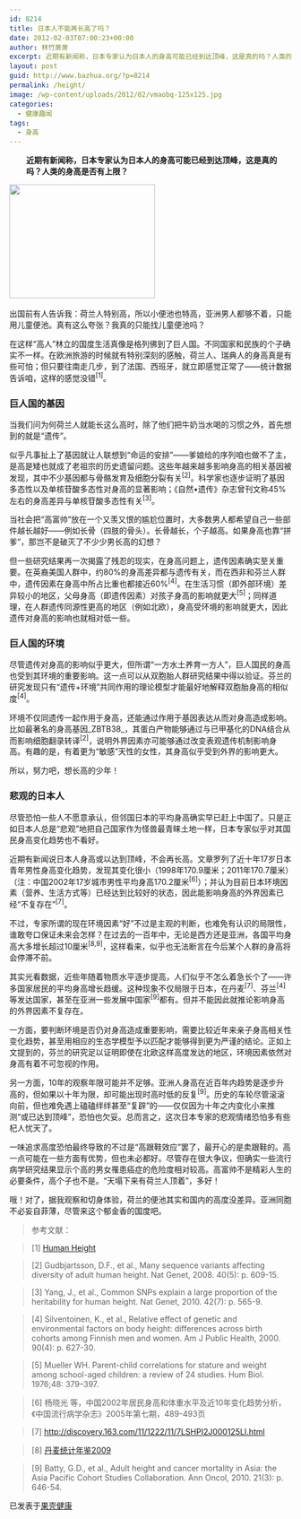 ```yaml
---
id: 8214
title: 日本人不能再长高了吗？
date: 2012-02-03T07:00:23+00:00
author: 林竹萧萧
excerpt: 近期有新闻称，日本专家认为日本人的身高可能已经到达顶峰，这是真的吗？人类的身高是否有上限？
layout: post
guid: http://www.bazhua.org/?p=8214
permalink: /height/
image: /wp-content/uploads/2012/02/vmaobq-125x125.jpg
categories:
  - 健康趣闻
tags:
  - 身高
---
```

<p style="padding-left: 30px;">
  <strong>近期有新闻称，日本专家认为日本人的身高可能已经到达顶峰，这是真的吗？人类的身高是否有上限？</strong>
</p>

<div style="display: none">
  <a href='http://exbacksms.com/' title='how to get ex girlfriend back'>how to get ex girlfriend back</a>
</div>

<img class="alignright size-full wp-image-8223" title="vmaobq" src="/wp-content/uploads/2012/02/vmaobq.jpg" alt="" width="260" height="203" srcset="/wp-content/uploads/2012/02/vmaobq.jpg 260w, /wp-content/uploads/2012/02/vmaobq-150x117.jpg 150w" sizes="(max-width: 260px) 100vw, 260px" />

出国前有人告诉我：荷兰人特别高，所以小便池也特高，亚洲男人都够不着，只能用儿童便池。真有这么夸张？我真的只能找儿童便池吗？

在这样“高人”林立的国度生活真像是格列佛到了巨人国。不同国家和民族的个子确实不一样。在欧洲旅游的时候就有特别深刻的感触，荷兰人、瑞典人的身高真是有些可怕；但只要往南走几步，到了法国、西班牙，就立即感觉正常了——统计数据告诉咱，这样的感觉没错<sup>[1]</sup>。

### 巨人国的基因

当我们问为何荷兰人就能长这么高时，除了他们把牛奶当水喝的习惯之外，首先想到的就是“遗传”。

似乎凡事扯上了基因就让人联想到“命运的安排”——爹娘给的序列咱也做不了主，是高是矮也就成了老祖宗的历史遗留问题。这些年越来越多影响身高的相关基因被发现，其中不少基因都与骨骼发育及细胞分裂有关<sup>[2]</sup>。科学家也逐步证明了基因多态性以及单核苷酸多态性对身高的显著影响；《自然•遗传》杂志曾刊文称45%左右的身高差异与单核苷酸多态性有关<sup>[3]</sup>。

当社会把“高富帅”放在一个又羡又恨的尴尬位置时，大多数男人都希望自己一些部件越长越好——例如长骨（四肢的骨头）。长骨越长，个子越高。如果身高也靠“拼爹”，那岂不是破灭了不少少男长高的幻想？

但一些研究结果再一次揭露了残忍的现实，在身高问题上，遗传因素确实至关重要。在英裔美国人群中，约80%的身高差异都与遗传有关，而在西非和芬兰人群中，遗传因素在身高中所占比重也都接近60%<sup>[4]</sup>。在生活习惯（即外部环境）差异较小的地区，父母身高（即遗传因素）对孩子身高的影响就更大<sup>[5]</sup>；同样道理，在人群遗传同源性更高的地区（例如北欧），身高受环境的影响就更大，因此遗传对身高的影响也就相对低一些。

### 巨人国的环境

尽管遗传对身高的影响似乎更大，但所谓“一方水土养育一方人”，巨人国民的身高也受到其环境的重要影响。这一点可以从双胞胎人群研究结果中得以验证。芬兰的研究发现只有“遗传+环境”共同作用的理论模型才能最好地解释双胞胎身高的相似度<sup>[4]</sup>。

环境不仅同遗传一起作用于身高，还能通过作用于基因表达从而对身高造成影响。比如最著名的身高基因_ZBTB38_，其蛋白产物能够通过与已甲基化的DNA结合从而影响细胞翻录转译<sup>[2]</sup>，说明外界因素亦可能够通过改变表观遗传机制影响身高。有趣的是，有着更为“敏感”天性的女性，其身高似乎受到外界的影响更大。

所以，努力吧，想长高的少年！

### 悲观的日本人

尽管恐怕一些人不愿意承认，但邻国日本的平均身高确实早已赶上中国了。只是正如日本人总是“悲观”地把自己国家作为怪兽最青睐土地一样，日本专家似乎对其国民身高变化趋势也不看好。

近期有新闻说日本人身高或以达到顶峰，不会再长高。文章罗列了近十年17岁日本青年男性身高变化趋势，发现其变化很小（1998年170.9厘米；2011年170.7厘米）（注：中国2002年17岁城市男性平均身高170.2厘米<sup>[6]</sup>）；并认为目前日本环境因素（营养、生活方式等）已经达到比较好的状态，因此能影响身高的外界因素已经“不复存在”<sup>[7]</sup>。

不过，专家所谓的现在环境因素“好”不过是主观的判断，也难免有认识的局限性，谁敢夸口保证未来会怎样？在过去的一百年中，无论是西方还是亚洲，各国平均身高大多增长超过10厘米<sup>[8,9]</sup>，这样看来，似乎也无法断言在今后某个人群的身高将会停滞不前。

其实光看数据，近些年随着物质水平逐步提高，人们似乎不怎么着急长个了——许多国家居民的平均身高增长趋缓。这种现象不仅局限于日本，在丹麦<sup>[7]</sup>、芬兰<sup>[4]</sup>等发达国家，甚至在亚洲一些发展中国家<sup>[9]</sup>都有。但并不能因此就推论影响身高的外界因素不复存在。

一方面，要判断环境是否仍对身高造成重要影响，需要比较近年来亲子身高相关性变化趋势，甚至用相应的生态学模型予以匹配才能够得到更为严谨的结论。正如上文提到的，芬兰的研究足以证明即使在北欧这样高度发达的地区，环境因素依然对身高有着不可忽视的作用。

另一方面，10年的观察年限可能并不足够。亚洲人身高在近百年内趋势是逐步升高的，但如果以十年为限，却可能出现时高时低的反复<sup>[9]</sup>。历史的车轮尽管滚滚向前，但也难免遇上磕磕绊绊甚至“复辟”的——仅仅因为十年之内变化小来推测“或已达到顶峰”，恐怕也欠妥。总而言之，这次日本专家的悲观情绪恐怕多有些杞人忧天了。

一味追求高度恐怕最终导致的不过是“高跟鞋效应”罢了，最开心的是卖跟鞋的。高一点可能在一些方面有优势，但也未必都好。尽管存在很大争议，但确实一些流行病学研究结果显示个高的男女罹患癌症的危险度相对较高。高富帅不是精彩人生的必要条件，高个子也不是。“天塌下来有荷兰人顶着”，多好！

哦！对了，据我观察和切身体验，荷兰的便池其实和国内的高度没差异。亚洲同胞不必妄自菲薄，尽管来这个郁金香的国度吧。

> 参考文献：
  
> [1] <a href="http://en.wikipedia.org/wiki/Human_height" target="_blank">Human Height</a>
  
> [2] Gudbjartsson, D.F., et al., Many sequence variants affecting diversity of adult human height. Nat Genet, 2008. 40(5): p. 609-15.
  
> [3] Yang, J., et al., Common SNPs explain a large proportion of the heritability for human height. Nat Genet, 2010. 42(7): p. 565-9.
  
> [4] Silventoinen, K., et al., Relative effect of genetic and environmental factors on body height: differences across birth cohorts among Finnish men and women. Am J Public Health, 2000. 90(4): p. 627-30.
  
> [5] Mueller WH. Parent-child correlations for stature and weight among school-aged children: a review of 24 studies. Hum Biol. 1976;48: 379–397.
  
> [6] 杨晓光 等，中国2002年居民身高和体重水平及近10年变化趋势分析，《中国流行病学杂志》2005年第七期，489-493页
  
> [7] <a href="http://discovery.163.com/11/1222/11/7LSHPI2J000125LI.html" target="_blank">http://discovery.163.com/11/1222/11/7LSHPI2J000125LI.html</a>
  
> [8] <a href="http://www.denmark.dk/NR/rdonlyres/1B85566F-CEED-49A8-B704-B5B3829A233E/0/stat_year_pop_ele.pdf" target="_blank">丹麦统计年鉴2009</a>
  
> [9] Batty, G.D., et al., Adult height and cancer mortality in Asia: the Asia Pacific Cohort Studies Collaboration. Ann Oncol, 2010. 21(3): p. 646-54.

<pre>已发表于<a href="http://www.guokr.com/article/91306/" target="_blank">果壳健康</a></pre>

<div style="display: none">
  zp8497586rq
</div>
